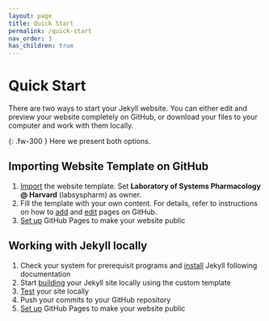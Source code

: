 ```yaml
---
layout: page
title: Quick Start
permalink: /quick-start
nav_order: 3
has_children: true
---
```

# Quick Start

There are two ways to start your Jekyll website. You can either edit and preview your website completely on GitHub, or download your files to your computer and work with them locally. 

{: .fw-300 }
Here we present both options.

## Importing Website Template on GitHub

1. [Import](https://github.com/new/import) the website template. Set **Laboratory of Systems Pharmacology @ Harvard** (labsyspharm) as owner.
2. Fill the template with your own content. For details, refer to instructions on how to [add](./import-template.md#adding-pages-on-github) and [edit](./import-template.md#editing-pages-on-github) pages on GitHub.
3. [Set up](./import-template#setting-up-github-pages) GitHub Pages to make your website public

## Working with Jekyll locally

1. Check your system for prerequisit programs and [install](./local-setup.md#installing-jekyll) Jekyll following documentation
2. Start [building](./local-setup.md#setting-up-a-website-to-be-hosted-on-github) your Jekyll site locally using the custom template
3. [Test](./local-setup.md#testing-site-locally) your site locally
4. Push your commits to your GitHub repository
5. [Set up](./import-template#setting-up-github-pages) GitHub Pages to make your website public
